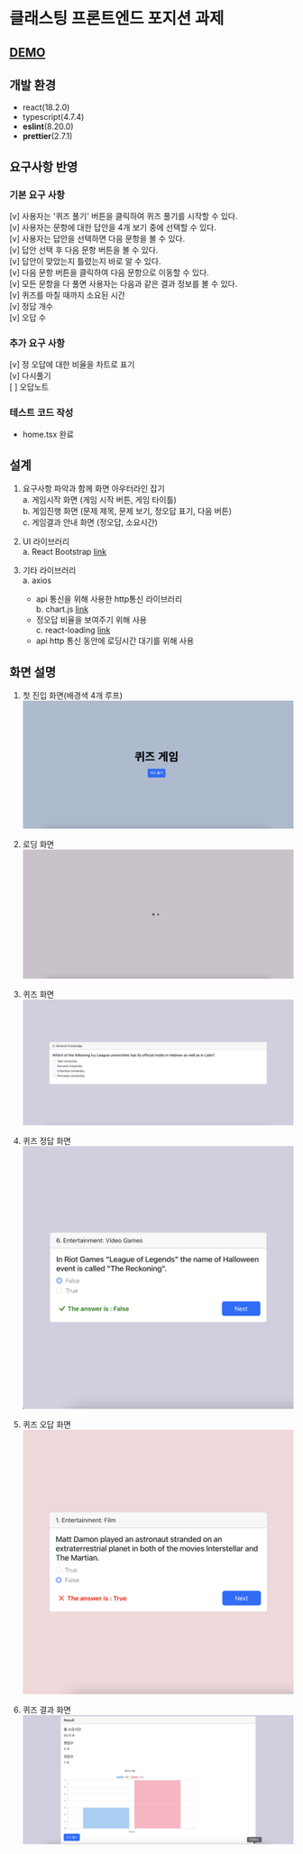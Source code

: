 # 클래스팅 프론트엔드 포지션 과제

## [DEMO](https://choseunghei.github.io/classting-front-project/)
## 개발 환경

- react(18.2.0)  
- typescript(4.7.4)  
- **eslint**(8.20.0)  
- **prettier**(2.7.1)  

## 요구사항 반영

### 기본 요구 사항
[v] 사용자는 '퀴즈 풀기' 버튼을 클릭하여 퀴즈 풀기를 시작할 수 있다.  
[v] 사용자는 문항에 대한 답안을 4개 보기 중에 선택할 수 있다.  
[v] 사용자는 답안을 선택하면 다음 문항을 볼 수 있다.  
    [v] 답안 선택 후 다음 문항 버튼을 볼 수 있다.  
    [v] 답안이 맞았는지 틀렸는지 바로 알 수 있다.  
    [v] 다음 문항 버튼을 클릭하여 다음 문항으로 이동할 수 있다.  
[v] 모든 문항을 다 풀면 사용자는 다음과 같은 결과 정보를 볼 수 있다.  
    [v] 퀴즈를 마칠 때까지 소요된 시간  
    [v] 정답 개수  
    [v] 오답 수  

### 추가 요구 사항  
[v] 정 오답에 대한 비율을 차트로 표기  
[v] 다시풀기  
[ ] 오답노트  

### 테스트 코드 작성
* home.tsx 완료  

## 설계  

1. 요구사항 파악과 함께 화면 아우터라인 잡기  
   a. 게임시작 화면 (게임 시작 버튼, 게임 타이틀)  
   b. 게임진행 화면 (문제 제목, 문제 보기, 정오답 표기, 다음 버튼)  
   c. 게임결과 안내 화면 (정오답, 소요시간)

2. UI 라이브러리  
   a. React Bootstrap [link](https://react-bootstrap.github.io/)

3. 기타 라이브러리  
   a. axios  
    - api 통신을 위해 사용한 http통신 라이브러리  
   b. chart.js [link](https://www.chartjs.org/)  
    - 정오답 비율을 보여주기 위해 사용  
   c. react-loading [link](https://www.npmjs.com/package/react-loading)  
    - api http 통신 동안에 로딩시간 대기를 위해 사용  

## 화면 설명

1. 첫 진입 화면(배경색 4개 루프)  
   ![image](./ReadMeImg/1.png)

2. 로딩 화면
   ![image](./ReadMeImg/4.png)

3. 퀴즈 화면
   ![image](./ReadMeImg/5.png)

4. 퀴즈 정답 화면
   ![image](./ReadMeImg/2.png)

5. 퀴즈 오답 화면
   ![image](./ReadMeImg/3.png)

6. 퀴즈 결과 화면
   ![image](./ReadMeImg/6.png)
